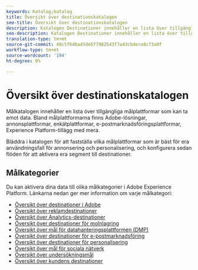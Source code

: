 ```yaml
---
keywords: Katalog;katalog
title: Översikt över destinationskatalogen
seo-title: Översikt över destinationskatalogen
description: Katalogen Destinationer innehåller en lista över tillgängliga destinationer som kan ta emot data. Dessa destinationer omfattar Adobe, annonsplattformar, enkätplattformar, e-postmarknadsföringsplattformar med mera.
seo-description: Katalogen Destinationer innehåller en lista över tillgängliga destinationer som kan ta emot data. Dessa destinationer omfattar Adobe, annonsplattformar, enkätplattformar, e-postmarknadsföringsplattformar med mera.
translation-type: tm+mt
source-git-commit: 48c5f6d6a45de5f7982543f7a43cb4ece8cf3a9f
workflow-type: tm+mt
source-wordcount: '194'
ht-degree: 0%

---
```



# Översikt över destinationskatalogen

Målkatalogen innehåller en lista över tillgängliga målplattformar som kan ta emot data. Bland målplattformarna finns Adobe-lösningar, annonsplattformar, enkätplattformar, e-postmarknadsföringsplattformar, Experience Platform-tillägg med mera.

Bläddra i katalogen för att fastställa vilka målplattformar som är bäst för era användningsfall för annonsering och personalisering, och konfigurera sedan flöden för att aktivera era segment till destinationer.

## Målkategorier

Du kan aktivera dina data till olika målkategorier i Adobe Experience Platform. Länkarna nedan ger mer information om varje målkategori:

- [Översikt över destinationer i Adobe](./adobe/overview.md)
- [Översikt över reklamdestinationer](./advertising/overview.md)
- [Översikt över Analytics-destinationer](./analytics/overview.md)
- [Översikt över destinationer för molnlagring](./cloud-storage/overview.md)
- [Översikt över mål för datahanteringsplattformen (DMP)](./data-management/overview.md)
- [Översikt över destinationer för e-postmarknadsföring](./email-marketing/overview.md)
- [Översikt över destinationer för personalisering](./personalization/overview.md)
- [Översikt över mål för sociala nätverk](./social/overview.md)
- [Översikt över undersökningsmål](./survey/overview.md)
- [Översikt över kundens destinationer](./voice/overview.md)